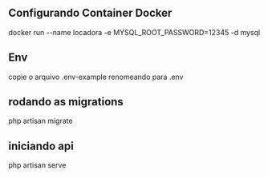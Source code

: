 ## Configurando Container Docker

 docker run --name locadora -e MYSQL_ROOT_PASSWORD=12345 -d mysql

## Env

copie o arquivo .env-example renomeando para .env
## rodando as migrations

php artisan migrate


##  iniciando api 

php artisan serve